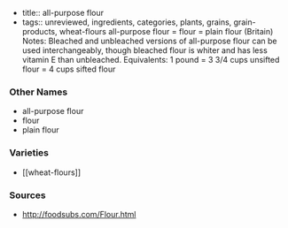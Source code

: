 - title:: all-purpose flour
- tags:: unreviewed, ingredients, categories, plants, grains, grain-products, wheat-flours
all-purpose flour = flour = plain flour (Britain) Notes: Bleached and unbleached versions of all-purpose flour can be used interchangeably, though bleached flour is whiter and has less vitamin E than unbleached. Equivalents: 1 pound = 3 3/4 cups unsifted flour = 4 cups sifted flour

### Other Names

* all-purpose flour
* flour
* plain flour

### Varieties

* [[wheat-flours]]

### Sources
* http://foodsubs.com/Flour.html
